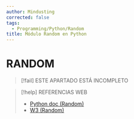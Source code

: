 ```yaml
---
author: Mindusting
corrected: false
tags:
  - Programming/Python/Random
title: Módulo Random en Python
---
```


# RANDOM

> [!fail] ESTE APARTADO ESTÁ INCOMPLETO

> [!help] REFERENCIAS WEB
> - [Python doc (Random)](https://docs.python.org/es/3/library/random.html)
> - [W3 (Random)](https://www.w3schools.com/python/module_random.asp)
